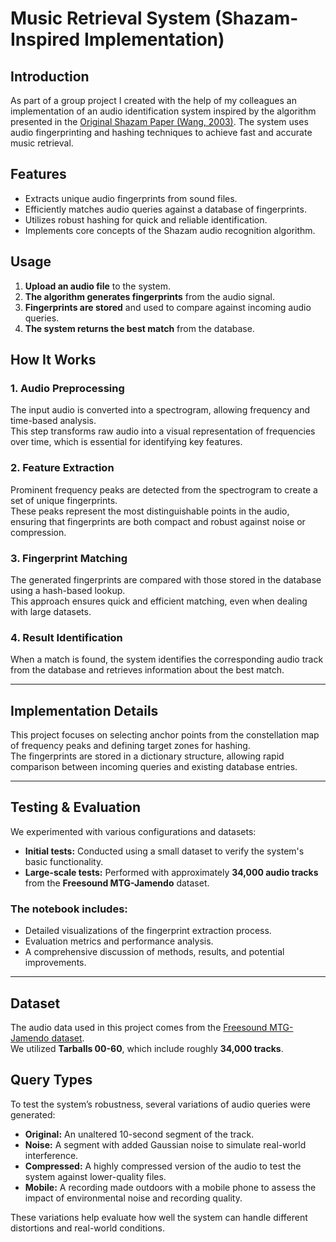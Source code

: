 # Music Retrieval System (Shazam-Inspired Implementation)

## Introduction

As part of a group project I created with the help of my colleagues an implementation of an audio identification system inspired by the algorithm presented in the [Original Shazam Paper (Wang, 2003)](https://www.ee.columbia.edu/~dpwe/papers/Wang03-shazam.pdf). The system uses audio fingerprinting and hashing techniques to achieve fast and accurate music retrieval.

## Features

- Extracts unique audio fingerprints from sound files.
- Efficiently matches audio queries against a database of fingerprints.
- Utilizes robust hashing for quick and reliable identification.
- Implements core concepts of the Shazam audio recognition algorithm.

## Usage

1. **Upload an audio file** to the system.  
2. **The algorithm generates fingerprints** from the audio signal.  
3. **Fingerprints are stored** and used to compare against incoming audio queries.  
4. **The system returns the best match** from the database.  

## How It Works

### 1. Audio Preprocessing

The input audio is converted into a spectrogram, allowing frequency and time-based analysis.  
This step transforms raw audio into a visual representation of frequencies over time, which is essential for identifying key features.

### 2. Feature Extraction

Prominent frequency peaks are detected from the spectrogram to create a set of unique fingerprints.  
These peaks represent the most distinguishable points in the audio, ensuring that fingerprints are both compact and robust against noise or compression.

### 3. Fingerprint Matching

The generated fingerprints are compared with those stored in the database using a hash-based lookup.  
This approach ensures quick and efficient matching, even when dealing with large datasets.

### 4. Result Identification

When a match is found, the system identifies the corresponding audio track from the database and retrieves information about the best match.

---

## Implementation Details

This project focuses on selecting anchor points from the constellation map of frequency peaks and defining target zones for hashing.  
The fingerprints are stored in a dictionary structure, allowing rapid comparison between incoming queries and existing database entries.

---

## Testing & Evaluation

We experimented with various configurations and datasets:

- **Initial tests:** Conducted using a small dataset to verify the system's basic functionality.  
- **Large-scale tests:** Performed with approximately **34,000 audio tracks** from the **Freesound MTG-Jamendo** dataset.  

### The notebook includes:
- Detailed visualizations of the fingerprint extraction process.  
- Evaluation metrics and performance analysis.  
- A comprehensive discussion of methods, results, and potential improvements.  

---

## Dataset

The audio data used in this project comes from the [Freesound MTG-Jamendo dataset](https://cdn.freesound.org/mtg-jamendo/raw_30s/audio-low/).  
We utilized **Tarballs 00-60**, which include roughly **34,000 tracks**.


## Query Types

To test the system’s robustness, several variations of audio queries were generated:

- **Original:** An unaltered 10-second segment of the track.  
- **Noise:** A segment with added Gaussian noise to simulate real-world interference.  
- **Compressed:** A highly compressed version of the audio to test the system against lower-quality files.  
- **Mobile:** A recording made outdoors with a mobile phone to assess the impact of environmental noise and recording quality.  

These variations help evaluate how well the system can handle different distortions and real-world conditions.
